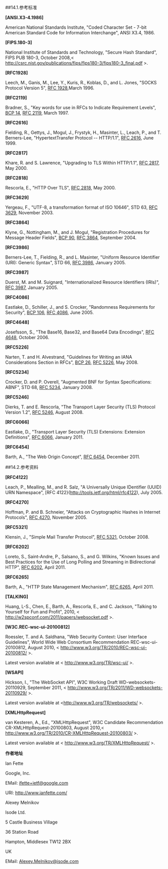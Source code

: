 ##14.1.参考标准

**[ANSI.X3-4.1986]**

American National Standards Institute, "Coded Character Set - 7-bit American Standard Code for Information Interchange", ANSI X3.4, 1986.

**[FIPS.180-3]**

National Institute of Standards and Technology, "Secure Hash Standard", FIPS PUB 180-3, October 2008,< http://csrc.nist.gov/publications/fips/fips180-3/fips180-3_final.pdf >.

**[RFC1928]**

Leech, M., Ganis, M., Lee, Y., Kuris, R., Koblas, D., and L. Jones, "SOCKS Protocol Version 5", [RFC 1928](http://tools.ietf.org/html/rfc1928),March 1996.

**[RFC2119]**

Bradner, S., "Key words for use in RFCs to Indicate Requirement Levels", [BCP 14](http://tools.ietf.org/html/bcp14), [RFC 2119](http://tools.ietf.org/html/rfc2119), March 1997.

**[RFC2616]**

Fielding, R., Gettys, J., Mogul, J., Frystyk, H., Masinter, L., Leach, P., and T. Berners-Lee, "HypertextTransfer Protocol -- HTTP/1.1", [RFC 2616](http://tools.ietf.org/html/rfc2616), June 1999.

**[RFC2817]**

Khare, R. and S. Lawrence, "Upgrading to TLS Within HTTP/1.1", [RFC 2817](http://tools.ietf.org/html/rfc2817), May 2000.

**[RFC2818]**

Rescorla, E., "HTTP Over TLS", [RFC 2818](http://tools.ietf.org/html/rfc2818), May 2000.

**[RFC3629]**

Yergeau, F., "UTF-8, a transformation format of ISO 10646", STD 63, [RFC 3629](http://tools.ietf.org/html/rfc3629), November 2003.

**[RFC3864]**

Klyne, G., Nottingham, M., and J. Mogul, "Registration Procedures for Message Header Fields", [BCP 90](http://tools.ietf.org/html/bcp90), [RFC 3864](http://tools.ietf.org/html/rfc3864), September 2004.

**[RFC3986]**

Berners-Lee, T., Fielding, R., and L. Masinter, "Uniform Resource Identifier (URI): Generic Syntax", STD 66, [RFC 3986](http://tools.ietf.org/html/rfc3986), January 2005.

**[RFC3987]**

Duerst, M. and M. Suignard, "Internationalized Resource Identifiers (IRIs)", [RFC 3987](http://tools.ietf.org/html/rfc3987), January 2005.

**[RFC4086]**

Eastlake, D., Schiller, J., and S. Crocker, "Randomness Requirements for Security", [BCP 106](http://tools.ietf.org/html/bcp106), [RFC 4086](http://tools.ietf.org/html/rfc4086), June 2005.

**[RFC4648]**

Josefsson, S., "The Base16, Base32, and Base64 Data Encodings", [RFC 4648](http://tools.ietf.org/html/rfc4648), October 2006.

**[RFC5226]**

Narten, T. and H. Alvestrand, "Guidelines for Writing an IANA Considerations Section in RFCs", [BCP 26](http://tools.ietf.org/html/bcp26), [RFC 5226](http://tools.ietf.org/html/rfc5226), May 2008.

**[RFC5234]**

Crocker, D. and P. Overell, "Augmented BNF for Syntax Specifications: ABNF", STD 68, [RFC 5234](http://tools.ietf.org/html/rfc5234), January 2008.

**[RFC5246]**

Dierks, T. and E. Rescorla, "The Transport Layer Security (TLS) Protocol Version 1.2", [RFC 5246](http://tools.ietf.org/html/rfc5246), August 2008.

**[RFC6066]**

Eastlake, D., "Transport Layer Security (TLS) Extensions: Extension Definitions", [RFC 6066](http://tools.ietf.org/html/rfc6066), January 2011.

**[RFC6454]**

Barth, A., "The Web Origin Concept", [RFC 6454](http://tools.ietf.org/html/rfc6454), December 2011.

##14.2.参考资料

**[RFC4122]**

Leach, P., Mealling, M., and R. Salz, "A Universally Unique IDentifier (UUID) URN Namespace", [RFC 4122}(http://tools.ietf.org/html/rfc4122), July 2005.

**[RFC4270]**

Hoffman, P. and B. Schneier, "Attacks on Cryptographic Hashes in Internet Protocols", [RFC 4270](http://tools.ietf.org/html/rfc4270), November 2005.

**[RFC5321]**

Klensin, J., "Simple Mail Transfer Protocol", [RFC 5321](http://tools.ietf.org/html/rfc5321),  October 2008.

**[RFC6202]**

Loreto, S., Saint-Andre, P., Salsano, S., and G. Wilkins, "Known Issues and Best Practices for the Use of Long Polling and Streaming in Bidirectional HTTP", [RFC 6202](http://tools.ietf.org/html/rfc6202), April 2011.

**[RFC6265]**

Barth, A., "HTTP State Management Mechanism", [RFC 6265](http://tools.ietf.org/html/rfc6265), April 2011.

**[TALKING]**

Huang, L-S., Chen, E., Barth, A., Rescorla, E., and C. Jackson, "Talking to Yourself for Fun and Profit", 2010, < http://w2spconf.com/2011/papers/websocket.pdf >.

**[W3C.REC-wsc-ui-20100812]**

Roessler, T. and A. Saldhana, "Web Security Context: User Interface Guidelines", World Wide Web Consortium Recommendation REC-wsc-ui-20100812, August 2010, < http://www.w3.org/TR/2010/REC-wsc-ui-20100812/ >.

Latest version available at < http://www.w3.org/TR/wsc-ui/ >.

**[WSAPI]**

Hickson, I., "The WebSocket API", W3C Working Draft WD-websockets-20110929, September 2011, < http://www.w3.org/TR/2011/WD-websockets-20110929/ >.

Latest version available at <http://www.w3.org/TR/websockets/ >.

**[XMLHttpRequest]**

van Kesteren, A., Ed., "XMLHttpRequest", W3C Candidate Recommendation CR-XMLHttpRequest-20100803, August 2010,< http://www.w3.org/TR/2010/CR-XMLHttpRequest-20100803/ >.

Latest version available at < http://www.w3.org/TR/XMLHttpRequest/ >.

**作者地址**

   Ian Fette

   Google, Inc.


   EMail: ifette+ietf@google.com

   URI:   http://www.ianfette.com/


   Alexey Melnikov

   Isode Ltd.

   5 Castle Business Village

   36 Station Road

   Hampton, Middlesex  TW12 2BX

   UK

   EMail: Alexey.Melnikov@isode.com